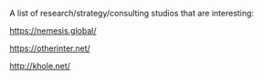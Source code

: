 ---
---

A list of research/strategy/consulting studios that are interesting:

<https://nemesis.global/>

<https://otherinter.net/>

<http://khole.net/>

